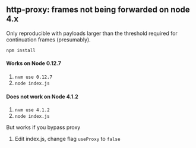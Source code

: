 ## http-proxy: frames not being forwarded on node 4.x

Only reproducible with payloads larger than the threshold required for continuation
frames (presumably).

`npm install`

#### Works on Node 0.12.7
1. `nvm use 0.12.7`
2. `node index.js`

#### Does not work on Node 4.1.2

1. `nvm use 4.1.2`
2. `node index.js`

But works if you bypass proxy

1. Edit index.js, change flag `useProxy` to `false`
